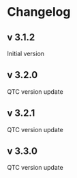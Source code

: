 # Changelog
## v 3.1.2
Initial version
## v 3.2.0
QTC version update
## v 3.2.1
QTC version update
## v 3.3.0
QTC version update